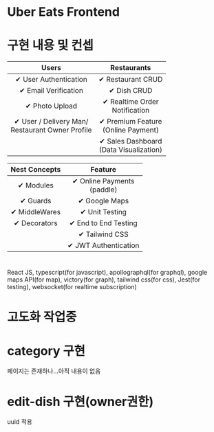 <div>
  
# Uber Eats Frontend

</div>



# 구현 내용 및 컨셉

|                        Users                        	|                Restaurants                	|
|:---------------------------------------------------:	|:-----------------------------------------:	|
| ✔ User Authentication                               	| ✔ Restaurant CRUD                         	|
| ✔ Email Verification                                	| ✔ Dish CRUD                               	|
| ✔ Photo Upload                                      	| ✔ Realtime Order<br>Notification          	|
| ✔ User / Delivery Man/ <br>Restaurant Owner Profile 	| ✔ Premium Feature<br>(Online Payment)     	|
|                                                     	| ✔ Sales Dashboard<br>(Data Visualization) 	|


| Nest Concepts 	|            Feature            	|
|:-------------:	|:-----------------------------:	|
| ✔ Modules     	| ✔ Online Payments<br>(paddle) 	|
| ✔ Guards      	| ✔ Google Maps                 	|
| ✔ MiddleWares 	| ✔ Unit Testing                	|
| ✔ Decorators  	| ✔ End to End Testing          	|
|               	| ✔ Tailwind CSS                	|
|               	| ✔ JWT Authentication          	|



#

React JS, typescript(for javascript), apollographql(for graphql), google maps API(for map), victory(for graph), tailwind css(for css), Jest(for testing), websocket(for realtime subscription)

# 고도화 작업중

# category 구현

페이지는 존재하나...아직 내용이 없음

# edit-dish 구현(owner권한)

uuid 적용
